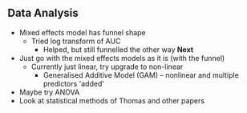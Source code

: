 ## Data Analysis

- Mixed effects model has funnel shape
	- Tried log transform of AUC 
		- Helped, but still funnelled the other way
**Next**
- Just go with the mixed effects models as it is (with the funnel)
	- Currently just linear, try upgrade to non-linear
		- Generalised Additive Model (GAM) – nonlinear and multiple predictors 'added'
- Maybe try ANOVA
- Look at statistical methods of Thomas and other papers